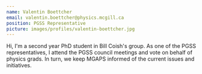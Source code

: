 ```yaml
---
name: Valentin Boettcher
email: valentin.boettcher@physics.mcgill.ca
position: PGSS Representative
picture: images/profiles/valentin-boettcher.jpg
---
```


Hi, I'm a second year PhD student in Bill Coish's group. As one of the PGSS representatives, I attend the PGSS council meetings and vote on behalf of physics grads. In turn, we keep MGAPS informed of the current issues and initiatives.
